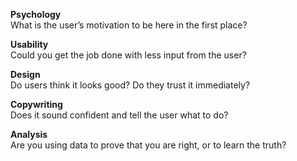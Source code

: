 **Psychology**  
What is the user’s motivation to be here in the first place?

**Usability**  
Could you get the job done with less input from the user?

**Design**  
Do users think it looks good? Do they trust it immediately?


**Copywriting**  
Does it sound confident and tell the user what to do?


**Analysis**  
Are you using data to prove that you are right, or to learn the truth?
